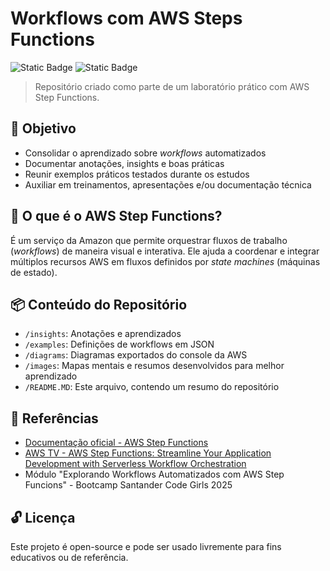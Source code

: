 # Workflows com AWS Steps Functions
![Static Badge](https://img.shields.io/badge/SANTANDER%20CODE%20GIRLS%202025-db467d)
![Static Badge](https://img.shields.io/badge/AWS-8a2be2)


> Repositório criado como parte de um laboratório prático com AWS Step Functions.

## 🎯 Objetivo 
- Consolidar o aprendizado sobre *workflows* automatizados
- Documentar anotações, insights e boas práticas
- Reunir exemplos práticos testados durante os estudos
- Auxiliar em treinamentos, apresentações e/ou documentação técnica

## 📌 O que é o AWS Step Functions?
É um serviço da Amazon que permite orquestrar fluxos de trabalho (*workflows*) de maneira visual e interativa. Ele ajuda a coordenar e integrar múltiplos recursos AWS em fluxos definidos por *state machines* (máquinas de estado).

## 📦 Conteúdo do Repositório
- `/insights`: Anotações e aprendizados
- `/examples`: Definições de workflows em JSON
- `/diagrams`: Diagramas exportados do console da AWS
- `/images`: Mapas mentais e resumos desenvolvidos para melhor aprendizado
- `/README.MD`: Este arquivo, contendo um resumo do repositório

## 🔗 Referências
- [Documentação oficial - AWS Step Functions](https://docs.aws.amazon.com/step-functions/)
- [AWS TV - AWS Step Functions: Streamline Your Application Development with Serverless Workflow Orchestration](https://aws.amazon.com/pt/awstv/watch/d63526be5fe/)
- Módulo "Explorando Workflows Automatizados com AWS Step Funcions" - Bootcamp Santander Code Girls 2025

## 🔓 Licença
Este projeto é open-source e pode ser usado livremente para fins educativos ou de referência.
